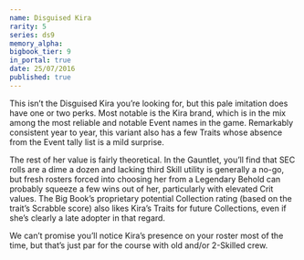```yaml
---
name: Disguised Kira
rarity: 5
series: ds9
memory_alpha:
bigbook_tier: 9
in_portal: true
date: 25/07/2016
published: true
---
```


This isn’t the Disguised Kira you’re looking for, but this pale imitation does have one or two perks. Most notable is the Kira brand, which is in the mix among the most reliable and notable Event names in the game. Remarkably consistent year to year, this variant also has a few Traits whose absence from the Event tally list is a mild surprise.

The rest of her value is fairly theoretical. In the Gauntlet, you’ll find that SEC rolls are a dime a dozen and lacking third Skill utility is generally a no-go, but fresh rosters forced into choosing her from a Legendary Behold can probably squeeze a few wins out of her, particularly with elevated Crit values. The Big Book’s proprietary potential Collection rating (based on the trait’s Scrabble score) also likes Kira’s Traits for future Collections, even if she’s clearly a late adopter in that regard. 

We can’t promise you’ll notice Kira’s presence on your roster most of the time, but that’s just par for the course with old and/or 2-Skilled crew.

